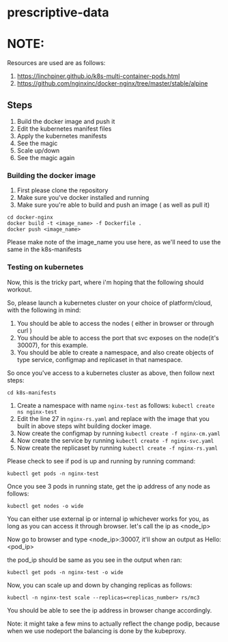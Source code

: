 # prescriptive-data

# NOTE:

Resources are used are as follows:
1. https://linchpiner.github.io/k8s-multi-container-pods.html
2. https://github.com/nginxinc/docker-nginx/tree/master/stable/alpine

## Steps

1. Build the docker image and push it
2. Edit the kubernetes manifest files
3. Apply the kubernetes manifests
4. See the magic
5. Scale up/down
6. See the magic again

### Building the docker image

1. First please clone the repository
2. Make sure you've docker installed and running
3. Make sure you're able to build and push an image ( as well as pull it)

```
cd docker-nginx
docker build -t <image_name> -f Dockerfile .
docker push <image_name>
```

Please make note of the image_name you use here, as we'll need to use the same in
the k8s-manifests

### Testing on kubernetes

Now, this is the tricky part, where i'm hoping that the following should workout.

So, please launch a kubernetes cluster on your choice of platform/cloud, with
the following in mind:
1. You should be able to access the nodes ( either in browser or through curl )
2. You should be able to access the port that svc exposes on the node(it's 30007),
for this example.
3. You should be able to create a namespace, and also create objects of type
service, configmap and replicaset in that namespace.

So once you've access to a kubernetes cluster as above, then follow next steps:

```
cd k8s-manifests
```

1. Create a namespace with name `nginx-test` as follows: `kubectl create ns nginx-test`
2. Edit the line 27 in `nginx-rs.yaml` and replace <imagename> with the image that
you built in above steps wiht building docker image.
3. Now create the configmap by running `kubectl create -f nginx-cm.yaml`
4. Now create the service by running `kubectl create -f nginx-svc.yaml`
5. Now create the replicaset by running `kubectl create -f nginx-rs.yaml`

Please check to see if pod is up and running by running command:
```
kubectl get pods -n nginx-test
```

Once you see 3 pods in running state, get the ip address of any node as follows:

```
kubectl get nodes -o wide
```

You can either use external ip or internal ip whichever works for you, as long as
you can access it through browser. let's call the ip as <node_ip>

Now go to browser and type <node_ip>:30007, it'll show an output as Hello:<pod_ip>

the pod_ip should be same as you see in the output when ran:

```
kubectl get pods -n nginx-test -o wide
```

Now, you can scale up and down by changing replicas as follows:

```
kubectl -n nginx-test scale --replicas=<replicas_number> rs/mc3
```

You should be able to see the ip address in browser change accordingly.

Note: it might take a few mins to actually reflect the change podip, because
when we use nodeport the balancing is done by the kubeproxy.
